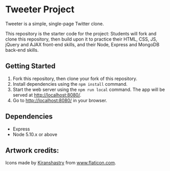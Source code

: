 # Tweeter Project

Tweeter is a simple, single-page Twitter clone.

This repository is the starter code for the project: Students will fork and clone this repository, then build upon it to practice their HTML, CSS, JS, jQuery and AJAX front-end skills, and their Node, Express and MongoDB back-end skills.

## Getting Started

1. Fork this repository, then clone your fork of this repository.
2. Install dependencies using the `npm install` command.
3. Start the web server using the `npm run local` command. The app will be served at <http://localhost:8080/>.
4. Go to <http://localhost:8080/> in your browser.

## Dependencies

- Express
- Node 5.10.x or above


## Artwork credits:
Icons made by <a href="https://www.flaticon.com/free-icon/heart_833558" title="Kiranshastry">Kiranshastry</a> from <a href="https://www.flaticon.com/" title="Flaticon"> www.flaticon.com</a>.
